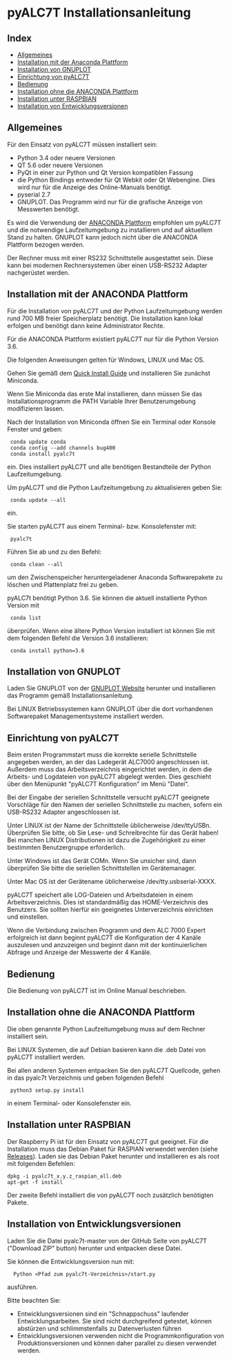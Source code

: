 ﻿pyALC7T Installationsanleitung
==============================

Index
-----

* [Allgemeines](#allgemeines)
* [Installation mit der Anaconda Plattform](#installation-mit-der-anaconda-plattform)
* [Installation von GNUPLOT](#installation-von-gnuplot)
* [Einrichtung von pyALC7T](#einrichtung-von-pyalc7t)
* [Bedienung](#bedienung)
* [Installation ohne die ANACONDA Plattform](#installation-ohne-die-anaconda-plattform)
* [Installation unter RASPBIAN](#installation-unter-raspbian)
* [Installation von Entwicklungsversionen](#installation-von-entwicklungsversionen)


Allgemeines
----------

Für den Einsatz von pyALC7T müssen installiert sein:

* Python 3.4 oder neuere Versionen
* QT 5.6 oder neuere Versionen
* PyQt in einer zur Python und Qt Version kompatiblen Fassung
* die Python Bindings entweder für Qt Webkit oder Qt Webengine. Dies wird nur für
  die Anzeige des Online-Manuals benötigt.
* pyserial  2.7 
* GNUPLOT. Das Programm wird nur für die grafische Anzeige von Messwerten benötigt.

Es wird die Verwendung der [ANACONDA Plattform](https://www.continuum.io)  empfohlen um
pyALC7T und die notwendige Laufzeitumgebung zu installieren und auf aktuellem Stand
zu halten. GNUPLOT kann jedoch nicht über die ANACONDA Plattform bezogen werden.

Der Rechner muss mit einer RS232 Schnittstelle ausgestattet sein. Diese kann bei modernen
Rechnersystemen über einen USB-RS232 Adapter nachgerüstet werden. 


Installation mit der ANACONDA Plattform
---------------------------------------

Für die Installation von pyALC7T und der Python Laufzeitumgebung werden rund
700 MB freier Speicherplatz benötigt. Die Installation kann lokal erfolgen und 
benötigt dann keine Administrator Rechte.

Für die ANACONDA Plattform existiert pyALC7T nur für die Python Version 3.6.

Die folgenden Anweisungen gelten für Windows, LINUX und Mac OS.

Gehen Sie gemäß dem [Quick Install Guide](http://conda.pydata.org/docs/install/quick.html)
und installieren Sie zunächst Miniconda.

Wenn Sie Miniconda das erste Mal installieren, dann müssen Sie das Installationsprogramm
die PATH Variable Ihrer Benutzerumgebung modifizieren lassen.

Nach der Installation von Miniconda öffnen Sie ein Terminal oder Konsole Fenster und geben:

     conda update conda
     conda config --add channels bug400
     conda install pyalc7t

ein. Dies installiert pyALC7T und alle benötigen Bestandteile der Python Laufzeitumgebung.

Um pyALC7T und die Python Laufzeitumgebung zu aktualisieren geben Sie:

     conda update --all

ein.

Sie starten pyALC7T aus einem Terminal- bzw. Konsolefenster mit:

     pyalc7t


Führen Sie ab und zu den Befehl:

     conda clean --all

um den Zwischenspeicher heruntergeladener Anaconda Softwarepakete zu löschen und
Plattenplatz frei zu geben.

pyALC7t benötigt Python 3.6. Sie können die aktuell installierte Python Version mit

     conda list

überprüfen. Wenn eine ältere Python Version installiert ist können Sie mit dem
folgenden Befehl die Version 3.6 installieren:

     conda install python=3.6


Installation von GNUPLOT
------------------------
Laden Sie GNUPLOT von der [GNUPLOT Website](http://www.gnuplot.info) herunter und
installieren das Programm gemäß Installationsanleitung.

Bei LINUX Betriebssystemen kann GNUPLOT über die dort vorhandenen Softwarepaket
Managementsysteme installiert werden.


Einrichtung von pyALC7T
-----------------------

Beim ersten Programmstart muss die korrekte serielle Schnittstelle angegeben
werden, an der das Ladegerät ALC7000 angeschlossen ist. Außerdem muss das
Arbeitsverzeichnis eingerichtet werden, in dem die Arbeits- und Logdateien von
pyALC7T abgelegt werden.  Dies geschieht über den Menüpunkt "pyALC7T Konfiguration" 
im Menü "Datei".

Bei der Eingabe der seriellen Schnittstelle versucht pyALC7T geeignete Vorschläge
für den Namen der seriellen Schnittstelle zu machen, sofern ein USB-RS232 
Adapter angeschlossen ist.

Unter LINUX ist der Name der Schnittstelle üblicherweise /dev/ttyUSBn. Überprüfen
Sie bitte, ob Sie Lese- und Schreibrechte für das Gerät haben! Bei manchen
LINUX Distributionen ist dazu die Zugehörigkeit zu einer bestimmten Benutzergruppe
erforderlich.

Unter Windows ist das Gerät COMn. Wenn Sie unsicher sind, dann überprüfen Sie bitte die
seriellen Schnittstellen im Gerätemanager.

Unter Mac OS ist der Gerätename üblicherweise /dev/tty.usbserial-XXXX.

pyALC7T speichert alle LOG-Dateien und Arbeitsdateien in einem Arbeitsverzeichnis.
Dies ist standardmäßig das HOME-Verzeichnis des Benutzers. Sie sollten hierfür ein
geeignetes Unterverzeichnis einrichten und einstellen.

Wenn die Verbindung zwischen Programm und dem ALC 7000 Expert erfolgreich ist dann
beginnt pyALC7T die Konfiguration der 4 Kanäle auszulesen und anzuzeigen und beginnt
dann mit der kontinuierlichen Abfrage und Anzeige der Messwerte der 4 Kanäle.


Bedienung
---------

Die Bedienung von pyALC7T ist im Online Manual beschrieben.


Installation ohne die ANACONDA Plattform
----------------------------------------

Die oben genannte Python Laufzeitumgebung muss auf dem Rechner installiert sein.

Bei LINUX Systemen, die auf Debian basieren kann die .deb Datei von pyALC7T installiert
werden.

Bei allen anderen Systemen entpacken Sie den pyALC7T Quellcode, gehen in das
pyalc7t Verzeichnis und geben folgenden Befehl 

     python3 setup.py install

in einem Terminal- oder Konsolefenster ein.

Installation unter RASPBIAN
---------------------------

Der Raspberry Pi ist für den Einsatz von pyALC7T gut geeignet. Für die Installation
muss das Debian Paket für RASPIAN verwendet werden (siehe [Releases](https://github.com/bug400/pyalc7t/releases)). Laden sie das Debian Paket herunter und installieren
es als root mit folgenden Befehlen:

    dpkg -i pyalc7t_x.y.z_raspian_all.deb
    apt-get -f install

Der zweite Befehl installiert die von pyALC7T noch zusätzlich benötigten Pakete.


Installation von Entwicklungsversionen
--------------------------------------

Laden Sie die Datei pyalc7t-master von der GitHub Seite von pyALC7T ("Download ZIP" button) herunter und entpacken diese Datei.

Sie können die Entwicklungsversion nun mit:

      Python <Pfad zum pyalc7t-Verzeichnis>/start.py

ausführen.

Bitte beachten Sie:
* Entwicklungsversionen sind ein "Schnappschuss" laufender Entwicklungsarbeiten. Sie sind
  nicht durchgreifend getestet, können abstürzen und schlimmstenfalls zu Datenverlusten führen
* Entwicklungsversionen verwenden nicht die Programmkonfiguration von Produktionsversionen und können daher parallel zu diesen verwendet werden.

